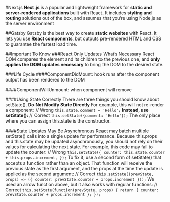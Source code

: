 #Next.js
**Next.js** is a popular and lightweight framework for **static and server‑rendered applications** built with React. It includes **styling and routing** solutions out of the box, and assumes that you’re using Node.js as the server environment

##Gatsby
Gatsby is the best way to create **static websites** with React. It lets you use **React components**, but outputs pre-rendered HTML and CSS to guarantee the fastest load time.

##Important To Know
###React Only Updates What’s Necessary
React DOM compares the element and its children to the previous one, and **only applies the DOM updates necessary** to bring the DOM to the desired state.

###Life Cycle
####ComponentDidMount:
hook runs after the component output has been rendered to the DOM

####ComponentWillUnmount:
when component will remove

####Using State Correctly
There are three things you should know about setState().
**Do Not Modify State Directly**
For example, this will not re-render a component:
// Wrong
`this.state.comment = 'Hello';`
**Instead, use setState():**
// Correct
`this.setState({comment: 'Hello'});`
The only place where you can assign this.state is the constructor.

####State Updates May Be Asynchronous
React may batch multiple setState() calls into a single update for performance.
Because this.props and this.state may be updated asynchronously, you should not rely on their values for calculating the next state.
For example, this code may fail to update the counter:
// Wrong
``this.setState({
  counter: this.state.counter + this.props.increment,
});``
To fix it, use a second form of setState() that accepts a function rather than an object. That function will receive the previous state as the first argument, and the props at the time the update is applied as the second argument:
// Correct
``this.setState((prevState, props) => ({
  counter: prevState.counter + props.increment
}));``
We used an arrow function above, but it also works with regular functions:
// Correct
``this.setState(function(prevState, props) {
  return {
    counter: prevState.counter + props.increment
  };
});``